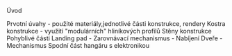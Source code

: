 Úvod

Prvotní úvahy - použité materiály,jednotlivé části konstrukce, rendery
Kostra konstrukce - využití "modulárních" hliníkových profilů
Stěny konstrukce
Pohyblivé části
  Landing pad
    - Zarovnávací mechanismus
    - Nabíjení
  Dveře
    - Mechanismus
  Spodní část hangáru s elektronikou
